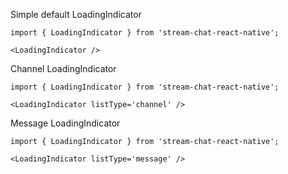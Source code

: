 Simple default LoadingIndicator

```tsx static
import { LoadingIndicator } from 'stream-chat-react-native';

<LoadingIndicator />
```

Channel LoadingIndicator

```tsx static
import { LoadingIndicator } from 'stream-chat-react-native';

<LoadingIndicator listType='channel' />
```

Message LoadingIndicator

```tsx static
import { LoadingIndicator } from 'stream-chat-react-native';

<LoadingIndicator listType='message' />
```
